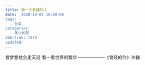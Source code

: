 ```yaml
---
title: 做一个有趣的人
date: '2020-10-09 15:00:00
tags:
  - 分享
categories:
  - 年少的梦
abbrlink: 1578
updated:
---
```


曾梦想仗剑走天涯
看一看世界的繁华
——————《曾经的你》许巍